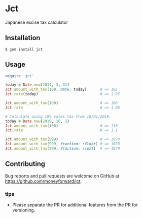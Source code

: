 # Jct
Japanese excise tax calculator

## Installation

    $ gem install jct

## Usage
```ruby
require 'jct'

today = Date.new(2014, 3, 31)
Jct.amount_with_tax(100, date: today)      # => 105
Jct.rate(today)                            # => 1.05

Jct.amount_with_tax(100)                   # => 108
Jct.rate                                   # => 1.08

# Calculate using 10% sales tax from 10/01/2019.
today = Date.new(2019, 10, 1)
Jct.amount_with_tax(100)                   # => 110
Jct.rate                                   # => 1.1

Jct.amount_with_tax(999)                   # => 1078
Jct.amount_with_tax(999, fraction: :floor) # => 1078
Jct.amount_with_tax(999, fraction: :ceil)  # => 1079
```

## Contributing

Bug reports and pull requests are welcome on GitHub at https://github.com/moneyforward/jct.

### tips
- Please separate the PR for additional features from the PR for versioning.

